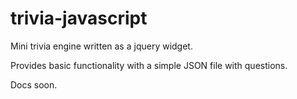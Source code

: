 trivia-javascript
=================

Mini trivia engine written as a jquery widget.

Provides basic functionality with a simple JSON file with questions.

Docs soon.

